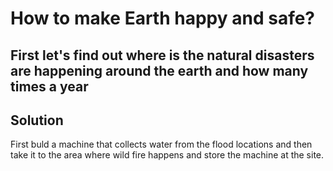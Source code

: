 # How to make Earth happy and safe?
<h2> First let's find out where is the natural disasters are happening around the earth and how many times a year</h2>

<h2> Solution</h2>
<p> First buld a machine that collects water from the flood locations and then take it to the area where wild fire happens and store the machine at the site.</p>

<picture>
  <source media="(min-width:650px)" srcset="Water Tank">
</picture>
